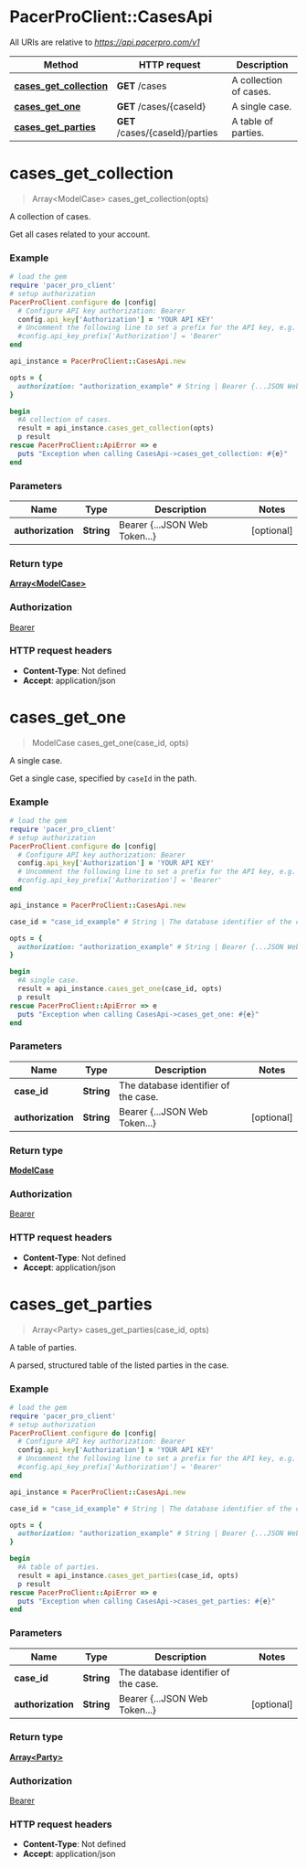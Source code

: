 # PacerProClient::CasesApi

All URIs are relative to *https://api.pacerpro.com/v1*

Method | HTTP request | Description
------------- | ------------- | -------------
[**cases_get_collection**](CasesApi.md#cases_get_collection) | **GET** /cases | A collection of cases.
[**cases_get_one**](CasesApi.md#cases_get_one) | **GET** /cases/{caseId} | A single case.
[**cases_get_parties**](CasesApi.md#cases_get_parties) | **GET** /cases/{caseId}/parties | A table of parties.


# **cases_get_collection**
> Array&lt;ModelCase&gt; cases_get_collection(opts)

A collection of cases.

Get all cases related to your account.

### Example
```ruby
# load the gem
require 'pacer_pro_client'
# setup authorization
PacerProClient.configure do |config|
  # Configure API key authorization: Bearer
  config.api_key['Authorization'] = 'YOUR API KEY'
  # Uncomment the following line to set a prefix for the API key, e.g. 'Bearer' (defaults to nil)
  #config.api_key_prefix['Authorization'] = 'Bearer'
end

api_instance = PacerProClient::CasesApi.new

opts = { 
  authorization: "authorization_example" # String | Bearer {...JSON Web Token...}
}

begin
  #A collection of cases.
  result = api_instance.cases_get_collection(opts)
  p result
rescue PacerProClient::ApiError => e
  puts "Exception when calling CasesApi->cases_get_collection: #{e}"
end
```

### Parameters

Name | Type | Description  | Notes
------------- | ------------- | ------------- | -------------
 **authorization** | **String**| Bearer {...JSON Web Token...} | [optional] 

### Return type

[**Array&lt;ModelCase&gt;**](ModelCase.md)

### Authorization

[Bearer](../README.md#Bearer)

### HTTP request headers

 - **Content-Type**: Not defined
 - **Accept**: application/json



# **cases_get_one**
> ModelCase cases_get_one(case_id, opts)

A single case.

Get a single case, specified by `caseId` in the path.

### Example
```ruby
# load the gem
require 'pacer_pro_client'
# setup authorization
PacerProClient.configure do |config|
  # Configure API key authorization: Bearer
  config.api_key['Authorization'] = 'YOUR API KEY'
  # Uncomment the following line to set a prefix for the API key, e.g. 'Bearer' (defaults to nil)
  #config.api_key_prefix['Authorization'] = 'Bearer'
end

api_instance = PacerProClient::CasesApi.new

case_id = "case_id_example" # String | The database identifier of the case.

opts = { 
  authorization: "authorization_example" # String | Bearer {...JSON Web Token...}
}

begin
  #A single case.
  result = api_instance.cases_get_one(case_id, opts)
  p result
rescue PacerProClient::ApiError => e
  puts "Exception when calling CasesApi->cases_get_one: #{e}"
end
```

### Parameters

Name | Type | Description  | Notes
------------- | ------------- | ------------- | -------------
 **case_id** | **String**| The database identifier of the case. | 
 **authorization** | **String**| Bearer {...JSON Web Token...} | [optional] 

### Return type

[**ModelCase**](ModelCase.md)

### Authorization

[Bearer](../README.md#Bearer)

### HTTP request headers

 - **Content-Type**: Not defined
 - **Accept**: application/json



# **cases_get_parties**
> Array&lt;Party&gt; cases_get_parties(case_id, opts)

A table of parties.

A parsed, structured table of the listed parties in the case.

### Example
```ruby
# load the gem
require 'pacer_pro_client'
# setup authorization
PacerProClient.configure do |config|
  # Configure API key authorization: Bearer
  config.api_key['Authorization'] = 'YOUR API KEY'
  # Uncomment the following line to set a prefix for the API key, e.g. 'Bearer' (defaults to nil)
  #config.api_key_prefix['Authorization'] = 'Bearer'
end

api_instance = PacerProClient::CasesApi.new

case_id = "case_id_example" # String | The database identifier of the case.

opts = { 
  authorization: "authorization_example" # String | Bearer {...JSON Web Token...}
}

begin
  #A table of parties.
  result = api_instance.cases_get_parties(case_id, opts)
  p result
rescue PacerProClient::ApiError => e
  puts "Exception when calling CasesApi->cases_get_parties: #{e}"
end
```

### Parameters

Name | Type | Description  | Notes
------------- | ------------- | ------------- | -------------
 **case_id** | **String**| The database identifier of the case. | 
 **authorization** | **String**| Bearer {...JSON Web Token...} | [optional] 

### Return type

[**Array&lt;Party&gt;**](Party.md)

### Authorization

[Bearer](../README.md#Bearer)

### HTTP request headers

 - **Content-Type**: Not defined
 - **Accept**: application/json



